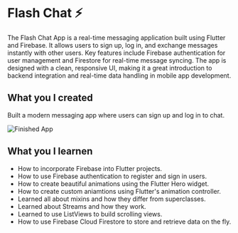# Flash Chat ⚡️

The Flash Chat App is a real-time messaging application built using Flutter and Firebase. It allows users to sign up, log in, and exchange messages instantly with other users. Key features include Firebase authentication for user management and Firestore for real-time message syncing. The app is designed with a clean, responsive UI, making it a great introduction to backend integration and real-time data handling in mobile app development.

## What you I created

Built a modern messaging app where users can sign up and log in to chat.

![Finished App](https://github.com/londonappbrewery/Images/blob/master/flash_chat_flutter_demo.gif)

## What you I learnen

- How to incorporate Firebase into Flutter projects.
- How to use Firebase authentication to register and sign in users.
- How to create beautiful animations using the Flutter Hero widget.
- How to create custom aniamtions using Flutter's animation controller.
- Learned all about mixins and how they differ from superclasses.
- Learned about Streams and how they work.
- Learned to use ListViews to build scrolling views.
- How to use Firebase Cloud Firestore to store and retrieve data on the fly.
